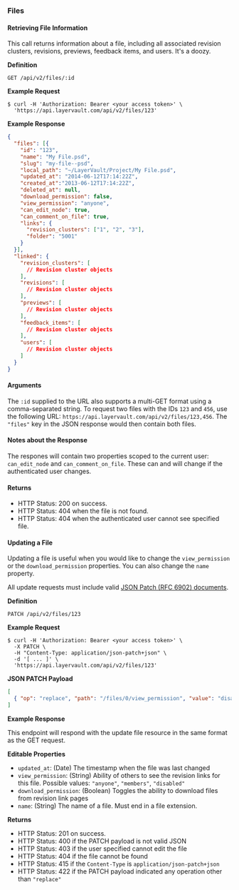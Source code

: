 ### Files

#### Retrieving File Information

This call returns information about a file, including all associated
revision clusters, revisions, previews, feedback items, and users. It's a
doozy.

**Definition**

    GET /api/v2/files/:id

**Example Request**

    $ curl -H 'Authorization: Bearer <your access token>' \
      'https://api.layervault.com/api/v2/files/123'

**Example Response**

```json
{
  "files": [{
    "id": "123",
    "name": "My File.psd",
    "slug": "my-file--psd",
    "local_path": "~/LayerVault/Project/My File.psd",
    "updated_at": "2014-06-12T17:14:22Z",
    "created_at":"2013-06-12T17:14:22Z",
    "deleted_at": null,
    "download_permission": false,
    "view_permission": "anyone",
    "can_edit_node": true,
    "can_comment_on_file": true,
    "links": {
      "revision_clusters": ["1", "2", "3"],
      "folder": "5001"
    }
  }],
  "linked": {
    "revision_clusters": [
      // Revision cluster objects
    ],
    "revisions": [
      // Revision cluster objects
    ],
    "previews": [
      // Revision cluster objects
    ],
    "feedback_items": [
      // Revision cluster objects
    ],
    "users": [
      // Revision cluster objects
    ]
  }
}
```

#### Arguments

The `:id` supplied to the URL also supports a multi-GET format using a comma-separated string.
To request two files with the IDs `123` and `456`, use the following URL:
`https://api.layervault.com/api/v2/files/123,456`. The `"files"` key in
the JSON response would then contain both files.

#### Notes about the Response

The respones will contain two properties scoped to the current user: `can_edit_node` and
`can_comment_on_file`. These can and will change if the authenticated user changes.

#### Returns

- HTTP Status: 200 on success.
- HTTP Status: 404 when the file is not found.
- HTTP Status: 404 when the authenticated user cannot see specified file.

#### Updating a File

Updating a file is useful when you would like to change the `view_permission` or the
`download_permission` properties. You can also change the `name` property.

All update requests must include valid [JSON Patch (RFC 6902) documents](http://tools.ietf.org/html/rfc6902).

**Definition**

    PATCH /api/v2/files/123

**Example Request**

    $ curl -H 'Authorization: Bearer <your access token>' \
      -X PATCH \
      -H "Content-Type: application/json-patch+json" \
      -d '[ ... ]' \
      'https://api.layervault.com/api/v2/files/123'

**JSON PATCH Payload**

```json
[
  { "op": "replace", "path": "/files/0/view_permission", "value": "disabled" }
]
```

**Example Response**

This endpoint will respond with the update file resource in the same format as the GET request.

**Editable Properties**

- `updated_at`: (Date) The timestamp when the file was last changed
- `view_permission`: (String) Ability of others to see the revision links for this file. Possible values: `"anyone"`, `"members"`, `"disabled"`
- `download_permission`: (Boolean) Toggles the ability to download files from revision link pages
- `name`: (String) The name of a file. Must end in a file extension.

**Returns**

- HTTP Status: 201 on success.
- HTTP Status: 400 if the PATCH payload is not valid JSON
- HTTP Status: 403 if the user specified cannot edit the file
- HTTP Status: 404 if the file cannot be found
- HTTP Status: 415 if the `Content-Type` is `application/json-patch+json`
- HTTP Status: 422 if the PATCH payload indicated any operation other than `"replace"`